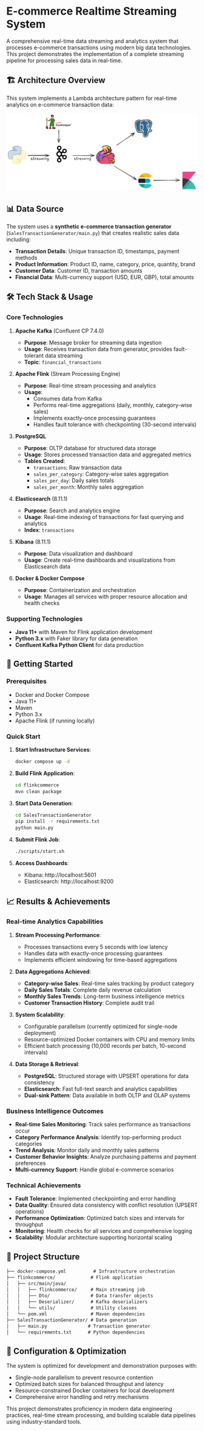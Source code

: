 # E-commerce Realtime Streaming System

A comprehensive real-time data streaming and analytics system that processes e-commerce transactions using modern big data technologies. This project demonstrates the implementation of a complete streaming pipeline for processing sales data in real-time.

## 🏗️ Architecture Overview

This system implements a Lambda architecture pattern for real-time analytics on e-commerce transaction data:

![Architecture Overview](architecture.png)

## 📊 Data Source

The system uses a **synthetic e-commerce transaction generator** (`SalesTransactionGenerator/main.py`) that creates realistic sales data including:

- **Transaction Details**: Unique transaction ID, timestamps, payment methods
- **Product Information**: Product ID, name, category, price, quantity, brand
- **Customer Data**: Customer ID, transaction amounts
- **Financial Data**: Multi-currency support (USD, EUR, GBP), total amounts

## 🛠️ Tech Stack & Usage

### Core Technologies

1. **Apache Kafka** (Confluent CP 7.4.0)
   - **Purpose**: Message broker for streaming data ingestion
   - **Usage**: Receives transaction data from generator, provides fault-tolerant data streaming
   - **Topic**: `financial_transactions`

2. **Apache Flink** (Stream Processing Engine)
   - **Purpose**: Real-time stream processing and analytics
   - **Usage**: 
     - Consumes data from Kafka
     - Performs real-time aggregations (daily, monthly, category-wise sales)
     - Implements exactly-once processing guarantees
     - Handles fault tolerance with checkpointing (30-second intervals)

3. **PostgreSQL** 
   - **Purpose**: OLTP database for structured data storage
   - **Usage**: Stores processed transaction data and aggregated metrics
   - **Tables Created**:
     - `transactions`: Raw transaction data
     - `sales_per_category`: Category-wise sales aggregation
     - `sales_per_day`: Daily sales totals
     - `sales_per_month`: Monthly sales aggregation

4. **Elasticsearch** (8.11.1)
   - **Purpose**: Search and analytics engine
   - **Usage**: Real-time indexing of transactions for fast querying and analytics
   - **Index**: `transactions`

5. **Kibana** (8.11.1)
   - **Purpose**: Data visualization and dashboard
   - **Usage**: Create real-time dashboards and visualizations from Elasticsearch data

6. **Docker & Docker Compose**
   - **Purpose**: Containerization and orchestration
   - **Usage**: Manages all services with proper resource allocation and health checks

### Supporting Technologies

- **Java 11+** with Maven for Flink application development
- **Python 3.x** with Faker library for data generation
- **Confluent Kafka Python Client** for data production

## 🚀 Getting Started

### Prerequisites
- Docker and Docker Compose
- Java 11+
- Maven
- Python 3.x
- Apache Flink (if running locally)

### Quick Start

1. **Start Infrastructure Services**:
   ```bash
   docker compose up -d
   ```

2. **Build Flink Application**:
   ```bash
   cd flinkcommerce
   mvn clean package
   ```

3. **Start Data Generation**:
   ```bash
   cd SalesTransactionGenerator
   pip install -r requirements.txt
   python main.py
   ```

4. **Submit Flink Job**:
   ```bash
   ./scripts/start.sh
   ```

5. **Access Dashboards**:
   - Kibana: http://localhost:5601
   - Elasticsearch: http://localhost:9200

## 📈 Results & Achievements

### Real-time Analytics Capabilities

1. **Stream Processing Performance**:
   - Processes transactions every 5 seconds with low latency
   - Handles data with exactly-once processing guarantees
   - Implements efficient windowing for time-based aggregations

2. **Data Aggregations Achieved**:
   - **Category-wise Sales**: Real-time sales tracking by product category
   - **Daily Sales Totals**: Complete daily revenue calculation
   - **Monthly Sales Trends**: Long-term business intelligence metrics
   - **Customer Transaction History**: Complete audit trail

3. **System Scalability**:
   - Configurable parallelism (currently optimized for single-node deployment)
   - Resource-optimized Docker containers with CPU and memory limits
   - Efficient batch processing (10,000 records per batch, 10-second intervals)

4. **Data Storage & Retrieval**:
   - **PostgreSQL**: Structured storage with UPSERT operations for data consistency
   - **Elasticsearch**: Fast full-text search and analytics capabilities
   - **Dual-sink Pattern**: Data available in both OLTP and OLAP systems

### Business Intelligence Outcomes

- **Real-time Sales Monitoring**: Track sales performance as transactions occur
- **Category Performance Analysis**: Identify top-performing product categories
- **Trend Analysis**: Monitor daily and monthly sales patterns
- **Customer Behavior Insights**: Analyze purchasing patterns and payment preferences
- **Multi-currency Support**: Handle global e-commerce scenarios

### Technical Achievements

- **Fault Tolerance**: Implemented checkpointing and error handling
- **Data Quality**: Ensured data consistency with conflict resolution (UPSERT operations)
- **Performance Optimization**: Optimized batch sizes and intervals for throughput
- **Monitoring**: Health checks for all services and comprehensive logging
- **Scalability**: Modular architecture supporting horizontal scaling

## 📁 Project Structure

```
├── docker-compose.yml          # Infrastructure orchestration
├── flinkcommerce/             # Flink application
│   ├── src/main/java/
│   │   ├── flinkcommerce/     # Main streaming job
│   │   ├── Dto/               # Data transfer objects
│   │   ├── Deserializer/      # Kafka deserializers
│   │   └── utils/             # Utility classes
│   └── pom.xml                # Maven dependencies
├── SalesTransactionGenerator/ # Data generation
│   ├── main.py               # Transaction generator
│   └── requirements.txt      # Python dependencies

```

## 🔧 Configuration & Optimization

The system is optimized for development and demonstration purposes with:
- Single-node parallelism to prevent resource contention
- Optimized batch sizes for balanced throughput and latency
- Resource-constrained Docker containers for local development
- Comprehensive error handling and retry mechanisms

This project demonstrates proficiency in modern data engineering practices, real-time stream processing, and building scalable data pipelines using industry-standard tools.